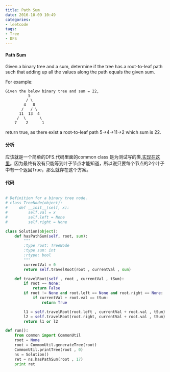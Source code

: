```yaml
---
title: Path Sum
date: 2016-10-09 10:49
categories:
- leetcode
tags:
- Tree
- DFS
---
```

#### Path Sum
	
Given a binary tree and a sum, determine if the tree has a root-to-leaf path such that adding up all the values along the path equals the given sum.

For example:

	Given the below binary tree and sum = 22,
              5
             / \
            4   8
           /   / \
          11  13  4
         /  \      \
        7    2      1
return true, as there exist a root-to-leaf path 5->4->11->2 which sum is 22.

#### 分析

应该就是一个简单的DFS.代码里面的common class 是为测试写的类,[实现在这里](https://github.com/xiaolongnk/common-alglib/blob/master/leetcode/common.py)。因为最终有没有只能等到叶子节点才能知道，所以说只要每个节点的2个叶子中有一个返回True，那么就存在这个方案。

#### 代码

```python

# Definition for a binary tree node.
# class TreeNode(object):
#     def __init__(self, x):
#         self.val = x
#         self.left = None
#         self.right = None

class Solution(object):
    def hasPathSum(self, root, sum):
        """
        :type root: TreeNode
        :type sum: int
        :rtype: bool
        """
        currentVal = 0
        return self.travelRoot(root , currentVal , sum)

    def travelRoot(self , root , currentVal , tSum):
        if root == None:
            return False
        if root != None and root.left == None and root.right == None:
            if currentVal + root.val == tSum:
                return True

        l1 = self.travelRoot(root.left , currentVal + root.val , tSum)
        l2 = self.travelRoot(root.right, currentVal + root.val , tSum)
        return l1 or l2

def run():
    from common import CommonUtil
    root = None
    root = CommonUtil.generateTree(root)
    CommonUtil.printTree(root , 0)
    ns = Solution()
    ret = ns.hasPathSum(root , 17)
    print ret

```
